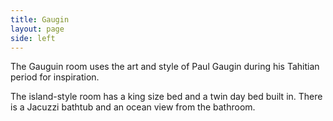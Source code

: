 ```yaml
---
title: Gaugin
layout: page
side: left
---
```


The Gauguin room uses the art and style of Paul Gaugin during his Tahitian period for inspiration.

The island-style room has a king size bed and a twin day bed built in. There is a Jacuzzi bathtub and an ocean view from the bathroom.
